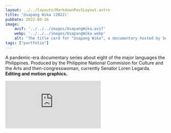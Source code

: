 ```yaml
---
layout: ../../layouts/MarkdownPostLayout.astro
title: 'Usapang Wika (2022)'
pubDate: 2022-08-16
image:
    avif: '../../../images/UsapangWika.avif'
    webp: '../../../images/UsapangWika.webp'
    alt: 'The title card for "Usapang Wika", a documentary hosted by Sen. Loren Legarda. The graphic features the title in stylized block and script fonts, with a background listing various Philippine languages.'
tags: ["portfolio"]
---
```

A pandemic-era documentary series about eight of the major languages the Philippines. Produced by the Philippine National Commision for Culture and the Arts and then-congresswoman, currently Senator Loren Legarda. **Editing and motion graphics.**

<div class="video-container">
  <iframe src="https://www.youtube-nocookie.com/embed/YYpG1LMOfzY?si=0QHZSX6XyTKHr6kF&amp;start=20" 
          title="YouTube video player" 
          frameborder="0" 
          allow="accelerometer; autoplay; clipboard-write; encrypted-media; gyroscope; picture-in-picture; web-share" 
          referrerpolicy="strict-origin-when-cross-origin" 
          allowfullscreen></iframe>
</div>